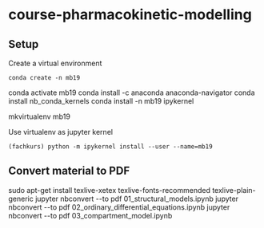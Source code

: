 # course-pharmacokinetic-modelling

## Setup

Create a virtual environment
```
conda create -n mb19
```
conda activate mb19
conda install -c anaconda anaconda-navigator
conda install nb_conda_kernels
conda install -n mb19 ipykernel 
  
mkvirtualenv mb19

Use virtualenv as jupyter kernel
```
(fachkurs) python -m ipykernel install --user --name=mb19

```


## Convert material to PDF
sudo apt-get install texlive-xetex texlive-fonts-recommended texlive-plain-generic
jupyter nbconvert --to pdf 01_structural_models.ipynb
jupyter nbconvert --to pdf 02_ordinary_differential_equations.ipynb
jupyter nbconvert --to pdf 03_compartment_model.ipynb
